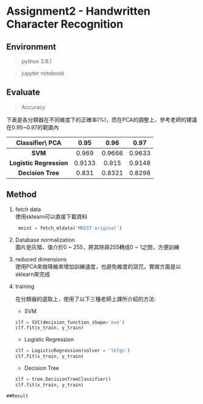 # Assignment2 - Handwritten Character Recognition 

## Environment
>python 3.6.1

>jupyter notebook

## Evaluate

>Accuracy

   下表是各分類器在不同維度下的正確率(%)，而在PCA的調整上，參考老師的建議在0.95~0.97的範圍內

 |   Classifier\ PCA       | 0.95  | 0.96 | 0.97 |
  | :--------------------: |:-----:| :---:|:---: |
  | **SVM**                | 0.969 |0.9666|0.9633|
  | **Logistic Regression**| 0.9133|0.915 |0.9148|
  | **Decision Tree**      | 0.831 |0.8321|0.8298|
  
## Method
1. fetch data  
   使用sklearn可以直接下載資料
   ```python
    mnist = fetch_mldata('MNIST original')
   ```
2. Database normalization  
   圖片是灰階，值介於0 ~ 255，將其除與255轉成0 ~ 1之間，方便訓練  
3. reduced dimensions  
   使用PCA來做降維來增加訓練速度，也避免維度的詛咒，實做方面是以sklearn來完成  
4. training  

   在分類器的選取上，使用了以下三種老師上課所介紹的方法:

   + SVM

   ```python
   clf = SVC(decision_function_shape='ovo')
   clf.fit(x_train, y_train)
   ```

   + Logistic Regression
   ```python
   clf = LogisticRegression(solver = 'lbfgs')
   clf.fit(x_train, y_train)
   ```
   + Decision Tree
   ```python
   clf = tree.DecisionTreeClassifier()
   clf.fit(x_train, y_train)
```
##Result

